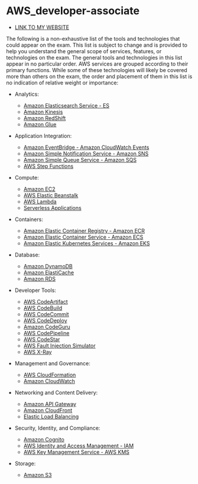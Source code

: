 # AWS_developer-associate


- [LINK TO MY WEBSITE](https://rajath14.github.io/AWS_developer-associate/)


The following is a non-exhaustive list of the tools and technologies that could appear on the exam. This list
is subject to change and is provided to help you understand the general scope of services, features, or
technologies on the exam. The general tools and technologies in this list appear in no particular order.
AWS services are grouped according to their primary functions. While some of these technologies will likely
be covered more than others on the exam, the order and placement of them in this list is no indication of
relative weight or importance:

* Analytics:
  - [Amazon Elasticsearch Service - ES ](Analytics/ES.md)
  - [Amazon Kinesis](Analytics/Kinesis.md)
  - [Amazon RedShift](Analytics/RedShift.md)
  - [Amazon Glue](Analytics/Glue.md)

* Application Integration:
  - [ Amazon EventBridge - Amazon CloudWatch Events ](Application-Integration/Amazon-EventBridge.md)
  - [ Amazon Simple Notification Service - Amazon SNS ](Application-Integration/SNS.md)
  - [ Amazon Simple Queue Service - Amazon SQS ](Application-Integration/SQS.md)
  - [ AWS Step Functions ](Application-Integration/AWS-Step-Functions.md)

* Compute:
  - [Amazon EC2 ](Compute/EC2)
  - [AWS Elastic Beanstalk](Compute/elastic-beanstalk.md)
  - [AWS Lambda](Compute/lambda.md)
  - [Serverless Applications](Compute/sam.md)

* Containers:
  - [Amazon Elastic Container Registry - Amazon ECR](Containers/ECR.md)
  - [Amazon Elastic Container Service - Amazon ECS](Containers/ECS.md)
  - [Amazon Elastic Kubernetes Services - Amazon EKS](Containers/EKS.md)

* Database:
  - [Amazon DynamoDB](Database/DynamoDB.md)
  - [Amazon ElastiCache](Database/Elasticache.md)
  - [Amazon RDS](Database/RDS.md)

* Developer Tools:
  - [AWS CodeArtifact](Developer-Tool/CodeArtifact.md)
  - [AWS CodeBuild](Developer-Tool/CodeBuild.md)
  - [AWS CodeCommit](Developer-Tool/CodeCommit.md)
  - [AWS CodeDeploy](Developer-Tool/CodeDeploy.md)
  - [Amazon CodeGuru](Developer-Tool/CodeGuru.md)
  - [AWS CodePipeline](Developer-Tool/CodePipeline.md)
  - [AWS CodeStar](Developer-Tool/CodeStar.md)
  - [AWS Fault Injection Simulator](Developer-Tool/Fault-injection-simulator.md)
  - [AWS X-Ray](Developer-Tool/X-ray.md)

* Management and Governance:
  - [AWS CloudFormation](Management-and-Governance/CloudFormation.md)
  - [Amazon CloudWatch](Management-and-Governance/CloudWatch.md)

* Networking and Content Delivery:
  - [Amazon API Gateway](Networking-and-Content-Delivery/API-Gateway.md)
  - [Amazon CloudFront](Networking-and-Content-Delivery/CloudFront.md)
  - [Elastic Load Balancing](Networking-and-Content-Delivery/Load-balancing.md)

* Security, Identity, and Compliance:
  - [Amazon Cognito](Security-Identity-and-Compliance/Cognito.md)
  - [AWS Identity and Access Management - IAM](Security-Identity-and-Compliance/IAM.md)
  - [AWS Key Management Service - AWS KMS](Security-Identity-and-Compliance/KMS.md)

* Storage:
  - [Amazon S3](Storage/S3.md)

